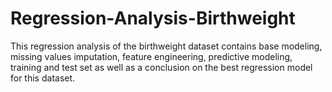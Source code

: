 # Regression-Analysis-Birthweight

This regression analysis of the birthweight dataset contains base modeling, missing values imputation, feature engineering, predictive modeling, training and test set as well as a conclusion on the best regression model for this dataset.
